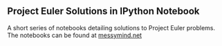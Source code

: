 <h2>Project Euler Solutions in IPython Notebook</h2>

A short series of notebooks detailing solutions to Project Euler problems. The notebooks can be found at [messymind.net](http://messymind.net/category/programming/ipython-notebooks/)